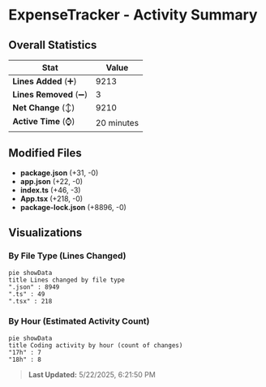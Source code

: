 # ExpenseTracker - Activity Summary 

## Overall Statistics

| Stat                   | Value                                                             |
| ---------------------- | ----------------------------------------------------------------- |
| **Lines Added** (➕)   | 9213                                          |
| **Lines Removed** (➖) | 3                                        |
| **Net Change** (↕)    | 9210                |
| **Active Time** (⌚)   | 20 minutes |


## Modified Files
- **package.json** (+31, -0)
- **app.json** (+22, -0)
- **index.ts** (+46, -3)
- **App.tsx** (+218, -0)
- **package-lock.json** (+8896, -0)

## Visualizations

### By File Type (Lines Changed)

```mermaid
pie showData
title Lines changed by file type
".json" : 8949
".ts" : 49
".tsx" : 218
```

### By Hour (Estimated Activity Count)

```mermaid
pie showData
title Coding activity by hour (count of changes)
"17h" : 7
"18h" : 8
```


> **Last Updated:** 5/22/2025, 6:21:50 PM